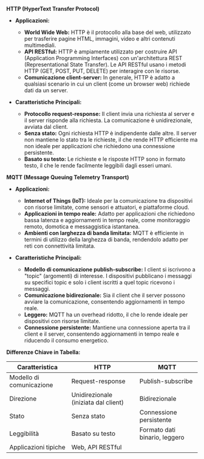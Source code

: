 **HTTP (HyperText Transfer Protocol)**

  

- **Applicazioni:**
    
    - **World Wide Web:** HTTP è il protocollo alla base del web, utilizzato per trasferire pagine HTML, immagini, video e altri contenuti multimediali.
    - **API RESTful:** HTTP è ampiamente utilizzato per costruire API (Application Programming Interfaces) con un'architettura REST (Representational State Transfer). Le API RESTful usano i metodi HTTP (GET, POST, PUT, DELETE) per interagire con le risorse.
    - **Comunicazione client-server:** In generale, HTTP è adatto a qualsiasi scenario in cui un client (come un browser web) richiede dati da un server.
- **Caratteristiche Principali:**
    
    - **Protocollo request-response:** Il client invia una richiesta al server e il server risponde alla richiesta. La comunicazione è unidirezionale, avviata dal client.
    - **Senza stato:** Ogni richiesta HTTP è indipendente dalle altre. Il server non mantiene lo stato tra le richieste, il che rende HTTP efficiente ma non ideale per applicazioni che richiedono una connessione persistente.
    - **Basato su testo:** Le richieste e le risposte HTTP sono in formato testo, il che le rende facilmente leggibili dagli esseri umani.

  

**MQTT (Message Queuing Telemetry Transport)**

  

- **Applicazioni:**
    
    - **Internet of Things (IoT):** Ideale per la comunicazione tra dispositivi con risorse limitate, come sensori e attuatori, e piattaforme cloud.
    - **Applicazioni in tempo reale:** Adatto per applicazioni che richiedono bassa latenza e aggiornamenti in tempo reale, come monitoraggio remoto, domotica e messaggistica istantanea.
    - **Ambienti con larghezza di banda limitata:** MQTT è efficiente in termini di utilizzo della larghezza di banda, rendendolo adatto per reti con connettività limitata.
- **Caratteristiche Principali:**
    
    - **Modello di comunicazione publish-subscribe:** I client si iscrivono a "topic" (argomenti) di interesse. I dispositivi pubblicano i messaggi su specifici topic e solo i client iscritti a quel topic ricevono i messaggi.
    - **Comunicazione bidirezionale:** Sia il client che il server possono avviare la comunicazione, consentendo aggiornamenti in tempo reale.
    - **Leggero:** MQTT ha un overhead ridotto, il che lo rende ideale per dispositivi con risorse limitate.
    - **Connessione persistente:** Mantiene una connessione aperta tra il client e il server, consentendo aggiornamenti in tempo reale e riducendo il consumo energetico.

  

**Differenze Chiave in Tabella:**

  

|Caratteristica|HTTP|MQTT|
|---|---|---|
|Modello di comunicazione|Request-response|Publish-subscribe|
|Direzione|Unidirezionale (iniziata dal client)|Bidirezionale|
|Stato|Senza stato|Connessione persistente|
|Leggibilità|Basato su testo|Formato dati binario, leggero|
|Applicazioni tipiche|Web, API RESTful|
